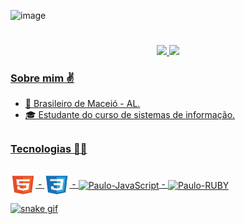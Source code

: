 ![image](https://user-images.githubusercontent.com/100245785/234912822-dfcec0aa-8423-4e64-96a0-52b7eca70416.png)
 
#

<div align="center">
  <a href="https://github.com/PHenrique01">
  <img height="180em" src="https://github-readme-stats.vercel.app/api?username=PHenrique01&show_icons=true&theme=dark&include_all_commits=true&count_private=true"/>
  <img height="180em" src="https://github-readme-stats.vercel.app/api/top-langs/?username=PHenrique01&layout=compact&langs_count=7&theme=dark"/>
</div>

### Sobre mim ✌️ 
- 📍 Brasileiro de Maceió - AL.
- 🎓 Estudante do curso de sistemas de informação.

##
### Tecnologias 👨‍💻
<div style="display: inline_block"><br>
  <img align="center" alt="Paulo-HTML" height="30" width="40" src="https://raw.githubusercontent.com/devicons/devicon/master/icons/html5/html5-original.svg">
  <span>-</span>
  <img align="center" alt="Paulo-CSS" height="30" width="40" src="https://raw.githubusercontent.com/devicons/devicon/master/icons/css3/css3-original.svg">
  <span>-</span>
  <img align="center" alt="Paulo-JavaScript" height="30" width="40" src="https://cdn.jsdelivr.net/gh/devicons/devicon/icons/javascript/javascript-original.svg"/>
  <span>-</span>
  <img align="center" alt="Paulo-RUBY" height="30" width="40" src="https://cdn.jsdelivr.net/gh/devicons/devicon/icons/ruby/ruby-original.svg"/> 
</div>

![snake gif](https://github.com/PHenrique01/PHenrique01/blob/output/github-contribution-grid-snake.svg)
